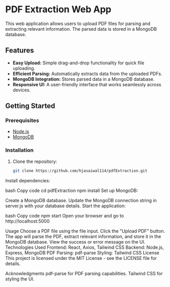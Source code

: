 # PDF Extraction Web App

This web application allows users to upload PDF files for parsing and extracting relevant information. The parsed data is stored in a MongoDB database.

## Features

- **Easy Upload:** Simple drag-and-drop functionality for quick file uploading.
- **Efficient Parsing:** Automatically extracts data from the uploaded PDFs.
- **MongoDB Integration:** Stores parsed data in a MongoDB database.
- **Responsive UI:** A user-friendly interface that works seamlessly across devices.

## Getting Started

### Prerequisites

- [Node.js](https://nodejs.org/)
- [MongoDB](https://www.mongodb.com/try/download/community)

### Installation

1. Clone the repository:

   ```bash
   git clone https://github.com/hjasaiwal114/pdfExtraction.git
Install dependencies:

bash
Copy code
cd pdfExtraction
npm install
Set up MongoDB:

Create a MongoDB database.
Update the MongoDB connection string in server.js with your database details.
Start the application:

bash
Copy code
npm start
Open your browser and go to http://localhost:5000

Usage
Choose a PDF file using the file input.
Click the "Upload PDF" button.
The app will parse the PDF, extract relevant information, and store it in the MongoDB database.
View the success or error message on the UI.
Technologies Used
Frontend: React, Axios, Tailwind CSS
Backend: Node.js, Express, MongoDB
PDF Parsing: pdf-parse
Styling: Tailwind CSS
License
This project is licensed under the MIT License - see the LICENSE file for details.

Acknowledgments
pdf-parse for PDF parsing capabilities.
Tailwind CSS for styling the UI.
